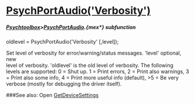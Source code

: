 # [PsychPortAudio('Verbosity')](PsychPortAudio-Verbosity) 
##### [Psychtoolbox](Psychtoolbox)>[PsychPortAudio](PsychPortAudio).{mex*} subfunction

oldlevel = PsychPortAudio('Verbosity' [,level]);

Set level of verbosity for error/warning/status messages. 'level' optional, new  
level of verbosity. 'oldlevel' is the old level of verbosity. The following  
levels are supported: 0 = Shut up. 1 = Print errors, 2 = Print also warnings, 3  
= Print also some info, 4 = Print more useful info (default), \>5 = Be very  
verbose (mostly for debugging the driver itself).   


###See also:
Open [GetDeviceSettings](PsychPortAudio-GetDeviceSettings) 
